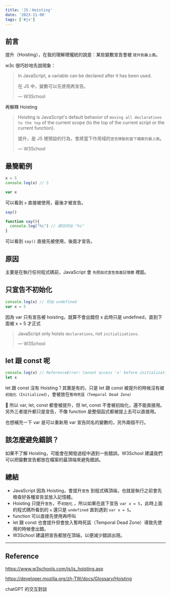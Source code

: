 ```yaml
---
title: 'JS｜Hoisting'
date: '2023-11-08'
tags: ['#js']
---
```


## 前言

提升（Hoisting），在我的理解裡攏統的說是：某些變數宣告會被 `提升到最上面`。

w3c 很巧妙地先說現象：

> In JavaScript, a variable can be declared after it has been used.
>
> 在 JS 中，變數可以先使用再宣告。
>
> — W3School
 

再解釋 Hoisting

> Hoisting is JavaScript's default behavior of `moving all declarations to the top` of the current scope (to the top of the current script or the current function).
>
> 提升，是 JS 裡預設的行為，會將當下作用域的`宣告移動到當下檔案的最上面`。
>
> — W3School


## 最簡範例

```jsx
x = 5
console.log(x) // 5

var x
```

可以看到 `x` 直接被使用，最後才被宣告。

```jsx
say()

function say(){
  console.log("hi") // 成功印出 "hi"
}
```

可以看到 `say()` 直接先被使用，後面才宣告。

## 原因

主要是在執行任何程式碼前，JavaScript 會 `先把函式宣告放進記憶體` 裡面。

## 只宣告不初始化

```jsx
console.log(x) // 印出 undefined 
var x = 5
```

因為 var 只有宣告被 hoisting，就算不會出錯但 x 此時只是 undefined，直到下面被 x = 5 才正式

> JavaScript only hoists `declarations`, not `initializations`.
>
> — W3School


## let 跟 const 呢

```jsx
console.log(x) // ReferenceError: Cannot access 'x' before initialization
let x
```

let 跟 const 沒有 Hoisting？其實是有的，只是 let 跟 const 被提升的時候沒有被`初始化（Initialized）`，會被放在`暫時死區（Temporal Dead Zone）`

<aside>
🐤 所以 var, let, const 都會被提升，但 let, const 不會被初始化，還不能直接用。另外三者提升都只是宣告，不像 function 是整個函式都被提上去可以直接用。

也想補充一下 var 是可以重新用 var 宣告同名的變數的，另外兩個不行。

</aside>

## 該怎麼避免錯誤？

如果不了解 Hoisting，可能會在開發過程中遇到一些錯誤。W3School 建議我們可以把變數宣告都放在檔案的最頂端來避免錯誤。

## 總結

- JavaScript 因為 Hoisting，會提升`宣告` 到程式碼頂端，也就是執行之前會先檢查好各種宣告並放入記憶體。
- Hoisting 只提升`宣告`，不`初始化` ，所以如果在底下宣告 `var x = 5`，此時上面的程式碼所看到的 `x` 還只是 `undefined` 直到遇到 `var x = 5`。
- function 可以直接先使用再呼叫
- let 跟 const 也會提升但會放入暫時死區（Temporal Dead Zone）導致先使用的時候會出錯。
- W3School 建議把宣告都放在頂端，以便減少錯誤出現。

---

## Reference

https://www.w3schools.com/js/js_hoisting.asp

https://developer.mozilla.org/zh-TW/docs/Glossary/Hoisting

chatGPT 的交互對談